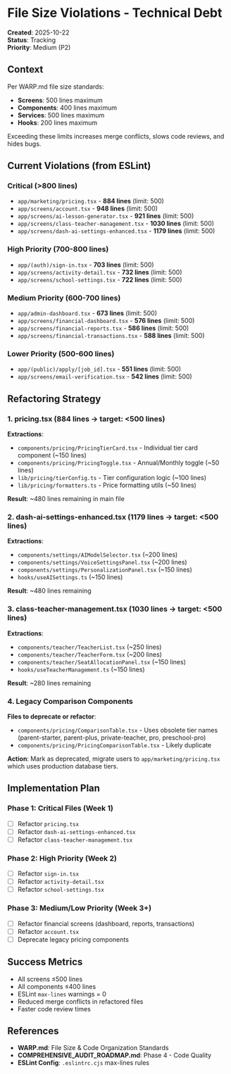 # File Size Violations - Technical Debt

**Created**: 2025-10-22  
**Status**: Tracking  
**Priority**: Medium (P2)  

## Context

Per WARP.md file size standards:
- **Screens**: 500 lines maximum
- **Components**: 400 lines maximum
- **Services**: 500 lines maximum
- **Hooks**: 200 lines maximum

Exceeding these limits increases merge conflicts, slows code reviews, and hides bugs.

## Current Violations (from ESLint)

### Critical (>800 lines)
- `app/marketing/pricing.tsx` - **884 lines** (limit: 500)
- `app/screens/account.tsx` - **948 lines** (limit: 500)
- `app/screens/ai-lesson-generator.tsx` - **921 lines** (limit: 500)
- `app/screens/class-teacher-management.tsx` - **1030 lines** (limit: 500)
- `app/screens/dash-ai-settings-enhanced.tsx` - **1179 lines** (limit: 500)

### High Priority (700-800 lines)
- `app/(auth)/sign-in.tsx` - **703 lines** (limit: 500)
- `app/screens/activity-detail.tsx` - **732 lines** (limit: 500)
- `app/screens/school-settings.tsx` - **722 lines** (limit: 500)

### Medium Priority (600-700 lines)
- `app/admin-dashboard.tsx` - **673 lines** (limit: 500)
- `app/screens/financial-dashboard.tsx` - **576 lines** (limit: 500)
- `app/screens/financial-reports.tsx` - **586 lines** (limit: 500)
- `app/screens/financial-transactions.tsx` - **588 lines** (limit: 500)

### Lower Priority (500-600 lines)
- `app/(public)/apply/[job_id].tsx` - **551 lines** (limit: 500)
- `app/screens/email-verification.tsx` - **542 lines** (limit: 500)

## Refactoring Strategy

### 1. **pricing.tsx** (884 lines → target: <500 lines)

**Extractions**:
- `components/pricing/PricingTierCard.tsx` - Individual tier card component (~150 lines)
- `components/pricing/PricingToggle.tsx` - Annual/Monthly toggle (~50 lines)
- `lib/pricing/tierConfig.ts` - Tier configuration logic (~100 lines)
- `lib/pricing/formatters.ts` - Price formatting utils (~50 lines)

**Result**: ~480 lines remaining in main file

### 2. **dash-ai-settings-enhanced.tsx** (1179 lines → target: <500 lines)

**Extractions**:
- `components/settings/AIModelSelector.tsx` (~200 lines)
- `components/settings/VoiceSettingsPanel.tsx` (~200 lines)
- `components/settings/PersonalizationPanel.tsx` (~150 lines)
- `hooks/useAISettings.ts` (~150 lines)

**Result**: ~480 lines remaining

### 3. **class-teacher-management.tsx** (1030 lines → target: <500 lines)

**Extractions**:
- `components/teacher/TeacherList.tsx` (~250 lines)
- `components/teacher/TeacherForm.tsx` (~200 lines)
- `components/teacher/SeatAllocationPanel.tsx` (~150 lines)
- `hooks/useTeacherManagement.ts` (~150 lines)

**Result**: ~280 lines remaining

### 4. Legacy Comparison Components

**Files to deprecate or refactor**:
- `components/pricing/ComparisonTable.tsx` - Uses obsolete tier names (parent-starter, parent-plus, private-teacher, pro, preschool-pro)
- `components/pricing/PricingComparisonTable.tsx` - Likely duplicate

**Action**: Mark as deprecated, migrate users to `app/marketing/pricing.tsx` which uses production database tiers.

## Implementation Plan

### Phase 1: Critical Files (Week 1)
- [ ] Refactor `pricing.tsx`
- [ ] Refactor `dash-ai-settings-enhanced.tsx`
- [ ] Refactor `class-teacher-management.tsx`

### Phase 2: High Priority (Week 2)
- [ ] Refactor `sign-in.tsx`
- [ ] Refactor `activity-detail.tsx`
- [ ] Refactor `school-settings.tsx`

### Phase 3: Medium/Low Priority (Week 3+)
- [ ] Refactor financial screens (dashboard, reports, transactions)
- [ ] Refactor `account.tsx`
- [ ] Deprecate legacy pricing components

## Success Metrics

- All screens ≤500 lines
- All components ≤400 lines
- ESLint `max-lines` warnings = 0
- Reduced merge conflicts in refactored files
- Faster code review times

## References

- **WARP.md**: File Size & Code Organization Standards
- **COMPREHENSIVE_AUDIT_ROADMAP.md**: Phase 4 - Code Quality
- **ESLint Config**: `.eslintrc.cjs` max-lines rules
